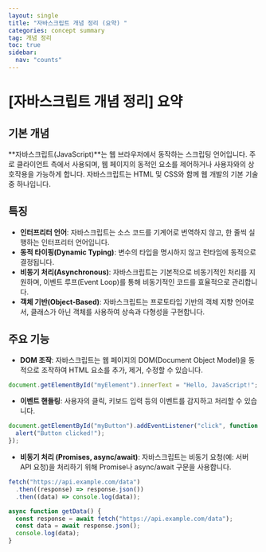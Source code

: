 ```yaml
---
layout: single
title: "자바스크립트 개념 정리 (요약) "
categories: concept summary
tag: 개념 정리
toc: true
sidebar:
  nav: "counts"
---
```


# [자바스크립트 개념 정리] 요약

## 기본 개념

**자바스크립트(JavaScript)**는 웹 브라우저에서 동작하는 스크립팅 언어입니다. 주로 클라이언트 측에서 사용되며, 웹 페이지의 동적인 요소를 제어하거나 사용자와의 상호작용을 가능하게 합니다.
자바스크립트는 HTML 및 CSS와 함께 웹 개발의 기본 기술 중 하나입니다.

## 특징

- **인터프리터 언어**: 자바스크립트는 소스 코드를 기계어로 번역하지 않고, 한 줄씩 실행하는 인터프리터 언어입니다.
- **동적 타이핑(Dynamic Typing)**: 변수의 타입을 명시하지 않고 런타임에 동적으로 결정됩니다.
- **비동기 처리(Asynchronous)**: 자바스크립트는 기본적으로 비동기적인 처리를 지원하며, 이벤트 루프(Event Loop)를 통해 비동기적인 코드를 효율적으로 관리합니다.
- **객체 기반(Object-Based)**: 자바스크립트는 프로토타입 기반의 객체 지향 언어로서, 클래스가 아닌 객체를 사용하여 상속과 다형성을 구현합니다.

## 주요 기능

- **DOM 조작**: 자바스크립트는 웹 페이지의 DOM(Document Object Model)을 동적으로 조작하여 HTML 요소를 추가, 제거, 수정할 수 있습니다.

```javascript
document.getElementById("myElement").innerText = "Hello, JavaScript!";
```

- **이벤트 핸들링**: 사용자의 클릭, 키보드 입력 등의 이벤트를 감지하고 처리할 수 있습니다.

```javascript
document.getElementById("myButton").addEventListener("click", function () {
  alert("Button clicked!");
});
```

- **비동기 처리 (Promises, async/await)**: 자바스크립트는 비동기 요청(예: 서버 API 요청)을 처리하기 위해 Promise나 async/await 구문을 사용합니다.

```javascript
fetch("https://api.example.com/data")
  .then((response) => response.json())
  .then((data) => console.log(data));

async function getData() {
  const response = await fetch("https://api.example.com/data");
  const data = await response.json();
  console.log(data);
}
```
